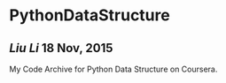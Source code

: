 # PythonDataStructure
*Liu Li*
18 Nov, 2015
------------
My Code Archive for  Python Data Structure on Coursera.
